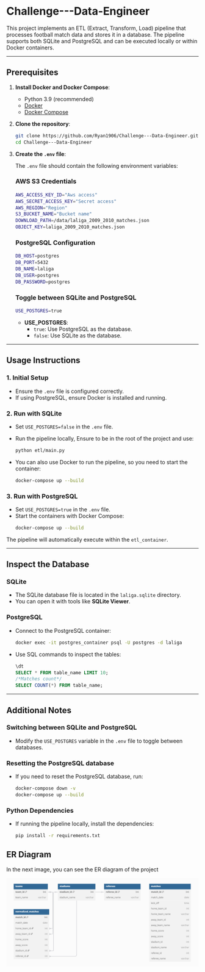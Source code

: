 
# Challenge---Data-Engineer

This project implements an ETL (Extract, Transform, Load) pipeline that processes football match data and stores it in a database. The pipeline supports both SQLite and PostgreSQL and can be executed locally or within Docker containers.

---

## Prerequisites

1. **Install Docker and Docker Compose**:
   - Python 3.9 (recommended)
   - [Docker](https://www.docker.com/products/docker-desktop)
   - [Docker Compose](https://docs.docker.com/compose/install/)

2. **Clone the repository**:
   ```bash
   git clone https://github.com/Ryan1906/Challenge---Data-Engineer.git
   cd Challenge---Data-Engineer
   ```

3. **Create the `.env` file**:
   
   The `.env` file should contain the following environment variables:

   ### AWS S3 Credentials
   ```bash
   AWS_ACCESS_KEY_ID="Aws access"
   AWS_SECRET_ACCESS_KEY="Secret access"
   AWS_REGION="Region"
   S3_BUCKET_NAME="Bucket name"
   DOWNLOAD_PATH=/data/laliga_2009_2010_matches.json
   OBJECT_KEY=laliga_2009_2010_matches.json
   ```

   ### PostgreSQL Configuration
   ```bash
   DB_HOST=postgres
   DB_PORT=5432
   DB_NAME=laliga
   DB_USER=postgres
   DB_PASSWORD=postgres
   ```

   ### Toggle between SQLite and PostgreSQL
   ```bash
   USE_POSTGRES=true
   ```

   - **USE_POSTGRES**:
     - `true`: Use PostgreSQL as the database.
     - `false`: Use SQLite as the database.

---

## Usage Instructions

### 1. Initial Setup
- Ensure the `.env` file is configured correctly.
- If using PostgreSQL, ensure Docker is installed and running.


### 2. Run with SQLite
- Set `USE_POSTGRES=false` in the `.env` file.
- Run the pipeline locally, Ensure to be in the root of the project and use:
  ```bash
  python etl/main.py
  ```

- You can also use Docker to run the pipeline, so you need to start the container:
  ```bash
  docker-compose up --build
  ```


### 3. Run with PostgreSQL
- Set `USE_POSTGRES=true` in the `.env` file.
- Start the containers with Docker Compose:
  ```bash
  docker-compose up --build
  ```

The pipeline will automatically execute within the `etl_container`.

---

## Inspect the Database

### SQLite
- The SQLite database file is located in the `laliga.sqlite` directory.
- You can open it with tools like **SQLite Viewer**.

### PostgreSQL
- Connect to the PostgreSQL container:
  ```bash
  docker exec -it postgres_container psql -U postgres -d laliga
  ```
- Use SQL commands to inspect the tables:
  ```sql
  \dt
  SELECT * FROM table_name LIMIT 10;
  /*Matches count*/
  SELECT COUNT(*) FROM table_name;
  ```

---

## Additional Notes

### Switching between SQLite and PostgreSQL
- Modify the `USE_POSTGRES` variable in the `.env` file to toggle between databases.

### Resetting the PostgreSQL database
- If you need to reset the PostgreSQL database, run:
  ```bash
  docker-compose down -v
  docker-compose up --build
  ```

### Python Dependencies
- If running the pipeline locally, install the dependencies:
  ```bash
  pip install -r requirements.txt
  ```

## ER Diagram

In the next image, you can see the ER diagram of the project

![alt text](<ER Diagram/LaLiga-ER.png>)